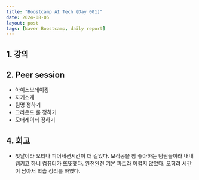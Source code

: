 ```yaml
---
title: "Boostcamp AI Tech (Day 001)"
date: 2024-08-05
layout: post
tags: [Naver Boostcamp, daily report]
---
```

## 1. 강의

		
## 2. Peer session
* 아이스브레이킹
* 자기소개
* 팀명 정하기
* 그라운드 룰 정하기
* 모더레이터 정하기

## 4. 회고
* 첫날이라 오티나 피어세션시간이 더 길었다. 모각공을 참 좋아하는 팀원들이라 내내 캠키고 하니 컴퓨터가 뜨뜻했다. 완전완전 기본 파트라 어렵지 않았다. 오히려 시간이 남아서 학습 정리를 하였다.
<br><br>
